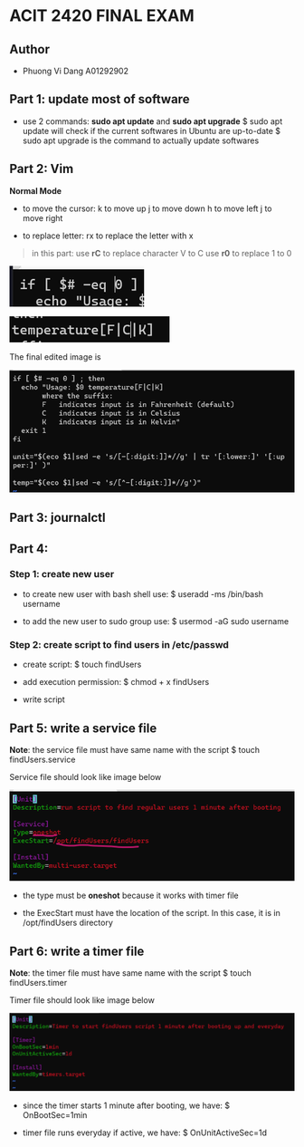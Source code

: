 # ACIT 2420 FINAL EXAM
## Author
* Phuong Vi Dang A01292902

## Part 1: update most of software
* use 2 commands: **sudo apt update** and **sudo apt upgrade**
$ sudo apt update will check if the current softwares in Ubuntu are up-to-date
$ sudo apt upgrade is the command to actually update softwares

## Part 2: Vim
**Normal Mode**
* to move the cursor: 
    k to move up
    j to move down
    h to move left
    j to move right

* to replace letter:
    rx to replace the letter with x

> in this part:
> use **rC** to replace character V to C
> use **r0** to replace 1 to 0

![image replace 1 to 0](/images/vim-replace-0.png)

![image replace V to C](/images/vim-replace-C.png)

The final edited image is

![image of edited file](/images/vim-file-edited.png)


## Part 3: journalctl

## Part 4: 

### Step 1: create new user
* to create new user with bash shell use: 
$ useradd -ms /bin/bash username

* to add the new user to sudo group use:
$ usermod -aG sudo username

### Step 2: create script to find users in /etc/passwd

* create script:
$ touch findUsers

* add execution permission:
$ chmod + x findUsers

* write script


## Part 5: write a service file

**Note**: the service file must have same name with the script
$ touch findUsers.service

Service file should look like image below

![image of service file](/images/service-file.png)

* the type must be **oneshot** because it works with timer file

* the ExecStart must have the location of the script. In this case, it is in /opt/findUsers directory

## Part 6: write a timer file

**Note**: the timer file must have same name with the script
$ touch findUsers.timer

Timer file should look like image below

![image of timer file](/images/timer-file.png)

* since the timer starts 1 minute after booting, we have:
$ OnBootSec=1min

* timer file runs everyday if active, we have:
$ OnUnitActiveSec=1d

